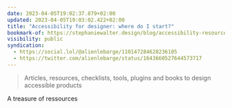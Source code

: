 ```yaml
---
date: 2023-04-05T19:02:37.879+02:00
updated: 2023-04-05T19:03:02.422+02:00
title: "Accessibility for designer: where do I start?"
bookmark-of: https://stephaniewalter.design/blog/accessibility-resources-tools-articles-books-for-designer/
visibility: public
syndication:
  - https://social.lol/@alienlebarge/110147284628236105
  - https://twitter.com/alienlebarge/status/1643660527644573717
---
```

> Articles, resources, checklists, tools, plugins and books to design accessible products

A treasure of ressources
